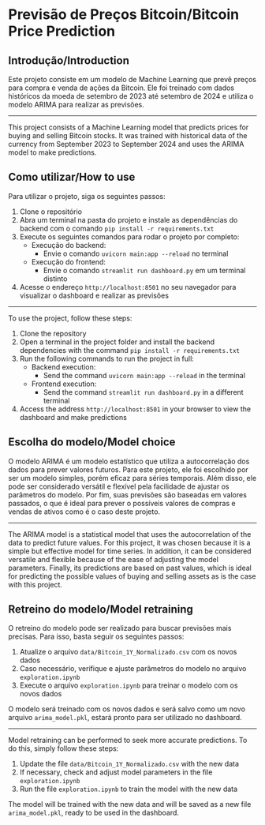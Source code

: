 # Previsão de Preços Bitcoin/Bitcoin Price Prediction

## Introdução/Introduction
Este projeto consiste em um modelo de Machine Learning que prevê preços para compra e venda de ações da Bitcoin. Ele foi treinado com dados históricos da moeda de setembro de 2023 até setembro de 2024 e utiliza o modelo ARIMA para realizar as previsões.

----------------------------------------------------------------------------------------------------------------------------

This project consists of a Machine Learning model that predicts prices for buying and selling Bitcoin stocks. It was trained with historical data of the currency from September 2023 to September 2024 and uses the ARIMA model to make predictions.

## Como utilizar/How to use
Para utilizar o projeto, siga os seguintes passos:
1. Clone o repositório
2. Abra um terminal na pasta do projeto e instale as dependências do backend com o comando ``pip install -r requirements.txt``
3. Execute os seguintes comandos para rodar o projeto por completo:
    - Execução do backend:
        - Envie o comando ``uvicorn main:app --reload`` no terminal
    - Execução do frontend:
        - Envie o comando ``streamlit run dashboard.py`` em um terminal distinto
4. Acesse o endereço ``http://localhost:8501`` no seu navegador para visualizar o dashboard e realizar as previsões

----------------------------------------------------------------------------------------------------------------------------

To use the project, follow these steps:
1. Clone the repository
2. Open a terminal in the project folder and install the backend dependencies with the command ``pip install -r requirements.txt``
3. Run the following commands to run the project in full:
    - Backend execution:
        - Send the command ``uvicorn main:app --reload`` in the terminal
    - Frontend execution:
        - Send the command ``streamlit run dashboard.py`` in a different terminal
4. Access the address ``http://localhost:8501`` in your browser to view the dashboard and make predictions

## Escolha do modelo/Model choice
O modelo ARIMA é um modelo estatístico que utiliza a autocorrelação dos dados para prever valores futuros. Para este projeto, ele foi escolhido por ser um modelo simples, porém eficaz para séries temporais. Além disso, ele pode ser considerado versátil e flexível pela facilidade de ajustar os parâmetros do modelo. Por fim, suas previsões são baseadas em valores passados, o que é ideal para prever o possíveis valores de compras e vendas de ativos como é o caso deste projeto.

----------------------------------------------------------------------------------------------------------------------------

The ARIMA model is a statistical model that uses the autocorrelation of the data to predict future values. For this project, it was chosen because it is a simple but effective model for time series. In addition, it can be considered versatile and flexible because of the ease of adjusting the model parameters. Finally, its predictions are based on past values, which is ideal for predicting the possible values of buying and selling assets as is the case with this project.

## Retreino do modelo/Model retraining
O retreino do modelo pode ser realizado para buscar previsões mais precisas. Para isso, basta seguir os seguintes passos:
1. Atualize o arquivo ``data/Bitcoin_1Y_Normalizado.csv`` com os novos dados
2. Caso necessário, verifique e ajuste parâmetros do modelo no arquivo ``exploration.ipynb``
3. Execute o arquivo ``exploration.ipynb`` para treinar o modelo com os novos dados

O modelo será treinado com os novos dados e será salvo como um novo arquivo ``arima_model.pkl``, estará pronto para ser utilizado no dashboard.

----------------------------------------------------------------------------------------------------------------------------

Model retraining can be performed to seek more accurate predictions. To do this, simply follow these steps:
1. Update the file ``data/Bitcoin_1Y_Normalizado.csv`` with the new data
2. If necessary, check and adjust model parameters in the file ``exploration.ipynb``
3. Run the file ``exploration.ipynb`` to train the model with the new data

The model will be trained with the new data and will be saved as a new file ``arima_model.pkl``, ready to be used in the dashboard.